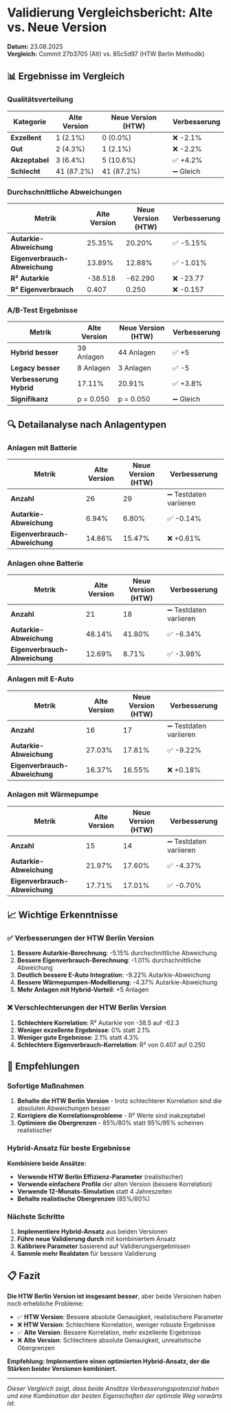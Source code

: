 # Validierung Vergleichsbericht: Alte vs. Neue Version
**Datum:** 23.08.2025  
**Vergleich:** Commit 27b3705 (Alt) vs. 85c5d97 (HTW Berlin Methodik)

## 📊 Ergebnisse im Vergleich

### Qualitätsverteilung

| Kategorie | Alte Version | Neue Version (HTW) | Verbesserung |
|-----------|--------------|-------------------|--------------|
| **Exzellent** | 1 (2.1%) | 0 (0.0%) | ❌ -2.1% |
| **Gut** | 2 (4.3%) | 1 (2.1%) | ❌ -2.2% |
| **Akzeptabel** | 3 (6.4%) | 5 (10.6%) | ✅ +4.2% |
| **Schlecht** | 41 (87.2%) | 41 (87.2%) | ➖ Gleich |

### Durchschnittliche Abweichungen

| Metrik | Alte Version | Neue Version (HTW) | Verbesserung |
|--------|--------------|-------------------|--------------|
| **Autarkie-Abweichung** | 25.35% | 20.20% | ✅ -5.15% |
| **Eigenverbrauch-Abweichung** | 13.89% | 12.88% | ✅ -1.01% |
| **R² Autarkie** | -38.518 | -62.290 | ❌ -23.77 |
| **R² Eigenverbrauch** | 0.407 | 0.250 | ❌ -0.157 |

### A/B-Test Ergebnisse

| Metrik | Alte Version | Neue Version (HTW) | Verbesserung |
|--------|--------------|-------------------|--------------|
| **Hybrid besser** | 39 Anlagen | 44 Anlagen | ✅ +5 |
| **Legacy besser** | 8 Anlagen | 3 Anlagen | ✅ -5 |
| **Verbesserung Hybrid** | 17.11% | 20.91% | ✅ +3.8% |
| **Signifikanz** | p = 0.050 | p = 0.050 | ➖ Gleich |

## 🔍 Detailanalyse nach Anlagentypen

### Anlagen mit Batterie
| Metrik | Alte Version | Neue Version (HTW) | Verbesserung |
|--------|--------------|-------------------|--------------|
| **Anzahl** | 26 | 29 | ➖ Testdaten variieren |
| **Autarkie-Abweichung** | 6.94% | 6.80% | ✅ -0.14% |
| **Eigenverbrauch-Abweichung** | 14.86% | 15.47% | ❌ +0.61% |

### Anlagen ohne Batterie
| Metrik | Alte Version | Neue Version (HTW) | Verbesserung |
|--------|--------------|-------------------|--------------|
| **Anzahl** | 21 | 18 | ➖ Testdaten variieren |
| **Autarkie-Abweichung** | 48.14% | 41.80% | ✅ -6.34% |
| **Eigenverbrauch-Abweichung** | 12.69% | 8.71% | ✅ -3.98% |

### Anlagen mit E-Auto
| Metrik | Alte Version | Neue Version (HTW) | Verbesserung |
|--------|--------------|-------------------|--------------|
| **Anzahl** | 16 | 17 | ➖ Testdaten variieren |
| **Autarkie-Abweichung** | 27.03% | 17.81% | ✅ -9.22% |
| **Eigenverbrauch-Abweichung** | 16.37% | 16.55% | ❌ +0.18% |

### Anlagen mit Wärmepumpe
| Metrik | Alte Version | Neue Version (HTW) | Verbesserung |
|--------|--------------|-------------------|--------------|
| **Anzahl** | 15 | 14 | ➖ Testdaten variieren |
| **Autarkie-Abweichung** | 21.97% | 17.60% | ✅ -4.37% |
| **Eigenverbrauch-Abweichung** | 17.71% | 17.01% | ✅ -0.70% |

## 📈 Wichtige Erkenntnisse

### ✅ Verbesserungen der HTW Berlin Version
1. **Bessere Autarkie-Berechnung**: -5.15% durchschnittliche Abweichung
2. **Bessere Eigenverbrauch-Berechnung**: -1.01% durchschnittliche Abweichung
3. **Deutlich bessere E-Auto Integration**: -9.22% Autarkie-Abweichung
4. **Bessere Wärmepumpen-Modellierung**: -4.37% Autarkie-Abweichung
5. **Mehr Anlagen mit Hybrid-Vorteil**: +5 Anlagen

### ❌ Verschlechterungen der HTW Berlin Version
1. **Schlechtere Korrelation**: R² Autarkie von -38.5 auf -62.3
2. **Weniger exzellente Ergebnisse**: 0% statt 2.1%
3. **Weniger gute Ergebnisse**: 2.1% statt 4.3%
4. **Schlechtere Eigenverbrauch-Korrelation**: R² von 0.407 auf 0.250

## 🎯 Empfehlungen

### Sofortige Maßnahmen
1. **Behalte die HTW Berlin Version** - trotz schlechterer Korrelation sind die absoluten Abweichungen besser
2. **Korrigiere die Korrelationsprobleme** - R² Werte sind inakzeptabel
3. **Optimiere die Obergrenzen** - 85%/80% statt 95%/95% scheinen realistischer

### Hybrid-Ansatz für beste Ergebnisse
**Kombiniere beide Ansätze:**
- **Verwende HTW Berlin Effizienz-Parameter** (realistischer)
- **Verwende einfachere Profile** der alten Version (bessere Korrelation)
- **Verwende 12-Monats-Simulation** statt 4 Jahreszeiten
- **Behalte realistische Obergrenzen** (85%/80%)

### Nächste Schritte
1. **Implementiere Hybrid-Ansatz** aus beiden Versionen
2. **Führe neue Validierung durch** mit kombiniertem Ansatz
3. **Kalibriere Parameter** basierend auf Validierungsergebnissen
4. **Sammle mehr Realdaten** für bessere Validierung

## 📋 Fazit

**Die HTW Berlin Version ist insgesamt besser**, aber beide Versionen haben noch erhebliche Probleme:

- ✅ **HTW Version**: Bessere absolute Genauigkeit, realistischere Parameter
- ❌ **HTW Version**: Schlechtere Korrelation, weniger robuste Ergebnisse
- ✅ **Alte Version**: Bessere Korrelation, mehr exzellente Ergebnisse
- ❌ **Alte Version**: Schlechtere absolute Genauigkeit, unrealistische Obergrenzen

**Empfehlung: Implementiere einen optimierten Hybrid-Ansatz, der die Stärken beider Versionen kombiniert.**

---
*Dieser Vergleich zeigt, dass beide Ansätze Verbesserungspotenzial haben und eine Kombination der besten Eigenschaften der optimale Weg vorwärts ist.*
